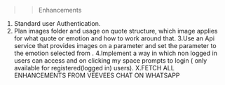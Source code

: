 >>Enhancements
1. Standard user Authentication.
2. Plan images folder and usage on quote structure, which image applies for what quote or emotion and how to work around that. 
3.Use an Api service that provides images on a parameter and set the parameter to the emotion selected from <EmotionCircle />.
4.Implement a way in which non logged in users can access <App /> and on clicking my space prompts to login (<NySpace /> only available for registered(logged in) users). 
X.FETCH ALL ENHANCEMENTS FROM VEEVEES CHAT ON WHATSAPP